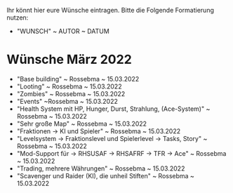 Ihr könnt hier eure Wünsche eintragen. Bitte die Folgende Formatierung nutzen:

- "WUNSCH" ~ AUTOR ~ DATUM

<h1>Wünsche März 2022</h1>

- "Base building" ~ Rossebma ~ 15.03.2022
- "Looting" ~ Rossebma ~ 15.03.2022
- "Zombies" ~ Rossebma ~ 15.03.2022
- "Events" ~Rossebma ~ 15.03.2022
- "Health System mit HP, Hunger, Durst, Strahlung, (Ace-System)" ~ Rossebma ~ 15.03.2022
- "Sehr große Map" ~ Rossebma ~ 15.03.2022
- "Fraktionen -> KI und Spieler" ~ Rossebma ~ 15.03.2022
- "Levelsystem -> Fraktionslevel und Spielerlevel
               -> Tasks, Story" ~ Rossebma ~ 15.03.2022
- "Mod-Support für -> RHSUSAF
                   -> RHSAFRF
                   -> TFR
                   -> Ace" ~ Rossebma ~ 15.03.2022
- "Trading, mehrere Währungen" ~ Rossebma ~ 15.03.2022
- "Scavenger und Raider (KI), die unheil Stiften" ~ Rossebma ~ 15.03.2022

